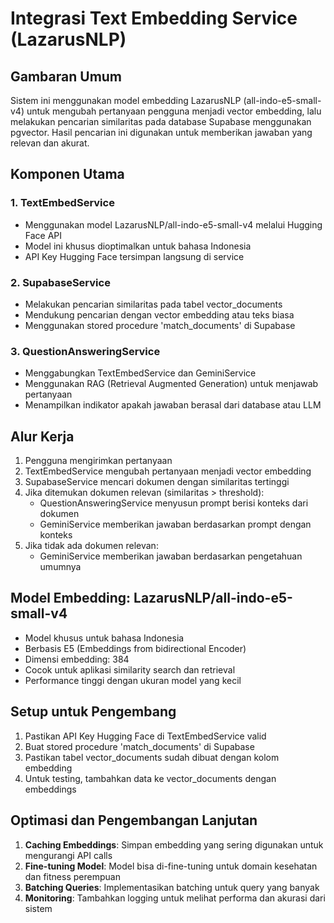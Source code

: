 # Integrasi Text Embedding Service (LazarusNLP)

## Gambaran Umum

Sistem ini menggunakan model embedding LazarusNLP (all-indo-e5-small-v4) untuk mengubah pertanyaan pengguna menjadi vector embedding, lalu melakukan pencarian similaritas pada database Supabase menggunakan pgvector. Hasil pencarian ini digunakan untuk memberikan jawaban yang relevan dan akurat.

## Komponen Utama

### 1. TextEmbedService
- Menggunakan model LazarusNLP/all-indo-e5-small-v4 melalui Hugging Face API
- Model ini khusus dioptimalkan untuk bahasa Indonesia
- API Key Hugging Face tersimpan langsung di service

### 2. SupabaseService
- Melakukan pencarian similaritas pada tabel vector_documents
- Mendukung pencarian dengan vector embedding atau teks biasa
- Menggunakan stored procedure 'match_documents' di Supabase

### 3. QuestionAnsweringService
- Menggabungkan TextEmbedService dan GeminiService
- Menggunakan RAG (Retrieval Augmented Generation) untuk menjawab pertanyaan
- Menampilkan indikator apakah jawaban berasal dari database atau LLM

## Alur Kerja

1. Pengguna mengirimkan pertanyaan
2. TextEmbedService mengubah pertanyaan menjadi vector embedding
3. SupabaseService mencari dokumen dengan similaritas tertinggi
4. Jika ditemukan dokumen relevan (similaritas > threshold):
   - QuestionAnsweringService menyusun prompt berisi konteks dari dokumen
   - GeminiService memberikan jawaban berdasarkan prompt dengan konteks
5. Jika tidak ada dokumen relevan:
   - GeminiService memberikan jawaban berdasarkan pengetahuan umumnya

## Model Embedding: LazarusNLP/all-indo-e5-small-v4

- Model khusus untuk bahasa Indonesia
- Berbasis E5 (Embeddings from bidirectional Encoder)
- Dimensi embedding: 384
- Cocok untuk aplikasi similarity search dan retrieval
- Performance tinggi dengan ukuran model yang kecil

## Setup untuk Pengembang

1. Pastikan API Key Hugging Face di TextEmbedService valid
2. Buat stored procedure 'match_documents' di Supabase
3. Pastikan tabel vector_documents sudah dibuat dengan kolom embedding
4. Untuk testing, tambahkan data ke vector_documents dengan embeddings

## Optimasi dan Pengembangan Lanjutan

1. **Caching Embeddings**: Simpan embedding yang sering digunakan untuk mengurangi API calls
2. **Fine-tuning Model**: Model bisa di-fine-tuning untuk domain kesehatan dan fitness perempuan
3. **Batching Queries**: Implementasikan batching untuk query yang banyak
4. **Monitoring**: Tambahkan logging untuk melihat performa dan akurasi dari sistem
